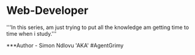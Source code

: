 # Web-Developer

'''In this series, am just trying to put all the knowledge am getting time to time when i study.'''

***Author - Simon Ndlovu 'AKA' #AgentGrimy
